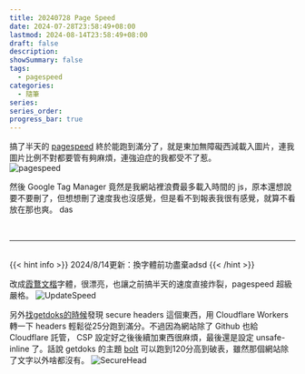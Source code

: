 ```yaml
---
title: 20240728 Page Speed
date: 2024-07-28T23:58:49+08:00
lastmod: 2024-08-14T23:58:49+08:00
draft: false
description: 
showSummary: false
tags: 
  - pagespeed
categories: 
  - 隨筆 
series:
series_order: 
progress_bar: true
---
```


搞了半天的 [pagespeed](https://pagespeed.web.dev/) 終於能跑到滿分了，就是東加無障礙西減載入圖片，連我圖片比例不對都要管有夠麻煩，連強迫症的我都受不了惹。  
![pagespeed](https://cdn.zsl0621.cc/2025/blog/cover---2025-05-09T11-38-26.webp)

然後 Google Tag Manager 竟然是我網站裡浪費最多載入時間的 js，原本還想說要不要刪了，但想想刪了速度我也沒感覺，但是看不到報表我很有感覺，就算不看放在那也爽。
das

<br>

---

<br>
{{< hint info >}}
2024/8/14更新：換字體前功盡棄adsd
{{< /hint >}}

改成[霞鶩文楷](https://github.com/lxgw/LxgwWenkaiTC)字體，很漂亮，也讓之前搞半天的速度直接炸裂，pagespeed 超級嚴格。
![UpdateSpeed](https://cdn.zsl0621.cc/2025/blog/UpdateSpeed---2025-05-09T11-38-26.webp)

另外[找getdoks的時候](/posts/20240803/)發現 secure headers 這個東西，用 Cloudflare Workers 轉一下 headers 輕鬆從25分跑到滿分。不過因為網站除了 Github 也給 Cloudflare 託管， CSP 設定好之後後續加東西很麻煩，最後還是設定 unsafe-inline 了。話說 getdoks 的主題 [bolt](https://github.com/gethyas/bolt) 可以跑到120分高到破表，雖然那個網站除了文字以外啥都沒有。
![SecureHead](https://cdn.zsl0621.cc/2025/blog/SecureHead---2025-05-09T11-38-26.webp)
